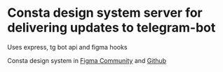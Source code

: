 # Consta design system server for delivering updates to telegram-bot
 
 Uses express, tg bot api and figma hooks

Consta design system in [Figma Community](https://www.figma.com/@Consta) and [Github](https://github.com/gazprom-neft/consta-uikit)
